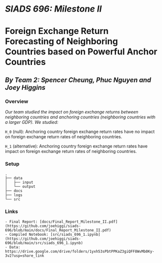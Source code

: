 # *SIADS 696: Milestone II*
# Foreign Exchange Return Forecasting of Neighboring Countries based on Powerful Anchor Countries

## *By Team 2: Spencer Cheung, Phuc Nguyen and Joey Higgins*

### Overview

*Our team studied the impact on foreign exchange returns between neighboring countries and anchoring countries (neighboring countries with a larger GDP). We studied:*

`H_0` (null): Anchoring country foreign exchange return rates have no impact on foreign exchange return rates of neighboring countries.

`H_1` (alternative): Anchoring country foreign exchange return rates have impact on foreign exchange return rates of neighboring countries.

### Setup

```
.
├── data
│   ├── input
│   └── output
├── docs
├── logs
└── src
```

### Links
    - Final Report: [docs/Final_Report_Milestone_II.pdf](https://github.com/joehiggi/siads-696/blob/main/docs/Final_Report_Milestone_II.pdf)
    - Compiled Notebook: [src/siads_696_1.ipynb](https://github.com/joehiggi/siads-696/blob/main/src/siads_696_1.ipynb)
    - Data: https://drive.google.com/drive/folders/1yxh53sPbtPPKaZ3giQFF8WvMb0Ky-3v2?usp=share_link